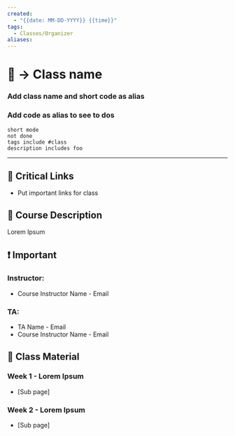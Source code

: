 ```yaml
---
created:
  - "{{date: MM-DD-YYYY}} {{time}}"
tags:
  - Classes/Organizer
aliases:
---
```


# 📗 -> Class name
### Add class name and short code  as alias
### Add code as alias to see to dos
```tasks
short mode
not done
tags include #class
description includes foo
```
---
## 🔗 Critical Links
- Put important links for class

## 🔶 Course Description
Lorem Ipsum


## ❗ Important
### Instructor: 
- Course Instructor Name - Email
### TA: 
- TA Name - Email
- Course Instructor Name - Email


## 📄 Class Material
### Week 1 - Lorem Ipsum
- [Sub page]

### Week 2 - Lorem Ipsum
- [Sub page]




